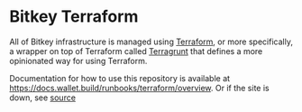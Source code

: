 # Bitkey Terraform

All of Bitkey infrastructure is managed using [Terraform](https://developer.hashicorp.com/terraform/intro), or more
specifically, a wrapper on top of Terraform called [Terragrunt](https://terragrunt.gruntwork.io/) that defines a more
opinionated way for using Terraform.

Documentation for how to use this repository is available at https://docs.wallet.build/runbooks/terraform/overview. Or if the site is down, see [source](https://github.com/squareup/wallet/tree/main/docs/docs/runbooks/terraform)
